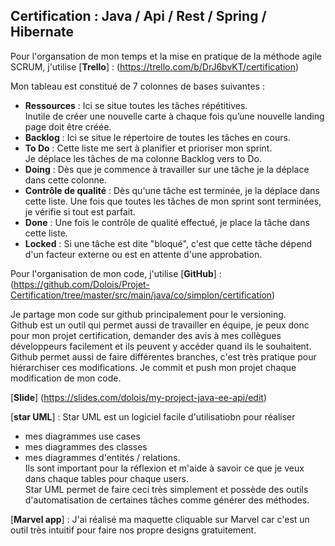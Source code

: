 ## Certification : Java / Api / Rest / Spring / Hibernate

Pour l'organsation de mon temps et la mise en pratique de la méthode agile SCRUM,
j'utilise [<b>Trello</b>] : (https://trello.com/b/DrJ6bvKT/certification)

Mon tableau est constitué de 7 colonnes de bases suivantes : 
  * <b>Ressources</b> : Ici se situe toutes les tâches répétitives. <br>
  Inutile de créer une nouvelle carte à chaque fois qu’une nouvelle landing page doit être créée. <br>  
  * <b>Backlog</b> : Ici se situe le répertoire de toutes les tâches en cours. <br>
  * <b>To Do</b> : Cette liste me sert à planifier et prioriser mon sprint. <br>
  Je déplace les tâches de ma colonne Backlog vers to Do.
  * <b>Doing</b> : Dès que je commence à travailler sur une tâche je la déplace dans cette colonne.
  * <b>Contrôle de qualité</b> : Dès qu'une tâche est terminée, je la déplace dans cette liste. Une fois que toutes les tâches de mon sprint sont terminées, je vérifie si tout est parfait.
  * <b>Done</b> : Une fois le contrôle de qualité effectué, je place la tâche dans cette liste.
  * <b>Locked</b> : Si une tâche est dite "bloqué", c'est que cette tâche dépend d'un facteur externe ou est en attente d'une approbation.

Pour l'organisation de mon code, j'utilise [<b>GitHub</b>] : <br>
(https://github.com/Dolois/Projet-Certification/tree/master/src/main/java/co/simplon/certification)

Je partage mon code sur github principalement pour le versioning. <br>
Github est un outil qui permet aussi de travailler en équipe, je peux donc pour mon projet certification, demander des avis à mes collègues développeurs facilement et ils peuvent y accéder quand ils le souhaitent.
Github permet aussi de faire différentes branches, c'est très pratique pour hiérarchiser ces modifications.
Je commit et push mon projet chaque modification de mon code.

[<b>Slide</b>] (https://slides.com/dolois/my-project-java-ee-api/edit)

[<b>star UML</b>] : Star UML est un logiciel facile d'utilisatiobn pour réaliser 
  * mes diagrammes use cases
  * mes diagrammes des classes
  * mes diagrammes d'entités / relations. <br>
Ils sont important pour la réflexion et m'aide à savoir ce que je veux dans chaque tables pour chaque users. <br>
Star UML permet de faire ceci très simplement et possède des outils d'automatisation de certaines tâches comme générer des méthodes.

[<b>Marvel app</b>] : J'ai réalisé ma maquette cliquable sur Marvel car c'est un outil très intuitif pour faire nos propre designs gratuitement.
